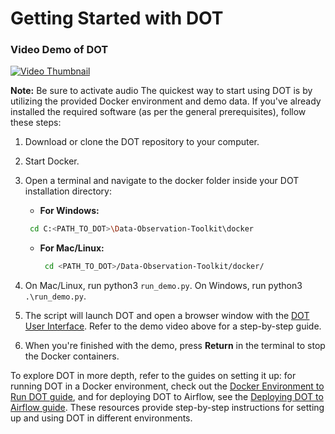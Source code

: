 # Getting Started with DOT
### Video Demo of DOT 

[![Video Thumbnail](https://user-images.githubusercontent.com/8402586/195226567-fe035544-7075-4750-8bd8-ddfa7f57a811.jpg)](https://user-images.githubusercontent.com/8402586/195226567-fe035544-7075-4750-8bd8-ddfa7f57a811.mp4)

**Note:** Be sure to activate audio 
The quickest way to start using DOT is by utilizing the provided Docker environment and demo data. If you've already installed the required software (as per the general prerequisites), follow these steps:
1.	Download or clone the DOT repository to your computer.
2.	Start Docker.
3.	Open a terminal and navigate to the docker folder inside your DOT installation directory:

      - **For Windows:**
       ```bash
        cd C:<PATH_TO_DOT>\Data-Observation-Toolkit\docker
       ```
     - **For Mac/Linux:**
       ```bash
        cd <PATH_TO_DOT>/Data-Observation-Toolkit/docker/
       ```
4.	On Mac/Linux, run python3 ```run_demo.py```. On Windows, run python3 ```.\run_demo.py```.
5.	The script will launch DOT and open a browser window with the [DOT User Interface](http://localhost:82/app/data-observation-toolkit/run-log-634491ea0da61b0e9f38760d?embed=True). Refer to the demo video above for a step-by-step guide.
6.	When you're finished with the demo, press **Return** in the terminal to stop the Docker containers.


To explore DOT in more depth, refer to the guides on setting it up: for running DOT in a Docker environment, check out the [Docker Environment to Run DOT guide](https://github.com/wvelebanks/Data-Observation-Toolkit/blob/e95231bdaf4c8410633b298ac246173b061dbe52/documentation_DOT/setuandrunDOTonDocker.md), and for deploying DOT to Airflow, see the [Deploying DOT to Airflow guide](https://github.com/wvelebanks/Data-Observation-Toolkit/blob/72a3bb7a36fbfc69b621180fd52034dc99d1ee86/documentation_DOT/airflowdeployment.md). These resources provide step-by-step instructions for setting up and using DOT in different environments.